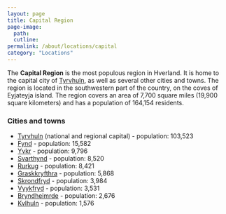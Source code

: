 ```yaml
---
layout: page
title: Capital Region
page-image: 
  path:  
  cutline: 
permalink: /about/locations/capital
category: "Locations"
---
```


The **Capital Region** is the most populous region in Hverland. It is home to the capital city of [Tyrvhuln](/HUN/about/locations/tyrvhuln), as well as several other cities and towns. The region is located in the southwestern part of the country, on the coves of Eyjateyja island. The region covers an area of 7,700 square miles (19,900 square kilometers) and has a population of 164,154 residents.

### Cities and towns
* [Tyrvhuln](/HUN/about/locations/tyrvhuln) (national and regional capital) - population: 103,523
* [Fynd](/HUN/about/locations/fynd) - population: 15,582
* [Yvkr](/HUN/about/locations/yvkr) - population: 9,796
* [Svarthynd](/HUN/about/locations/svarthynd) - population: 8,520
* [Rurkug](/HUN/about/locations/rurkug) - population: 8,421
* [Graskkryfthra](/HUN/about/locations/graskkryfthra) - population: 5,868
* [Skrondfryd](/HUN/about/locations/skrondfryd) - population: 3,984
* [Vyykfryd](/HUN/about/locations/vyykfryd) - population: 3,531
* [Bryndheimrde](/HUN/about/locations/bryndheimrde) - population: 2,676
* [Kvlhuln](/HUN/about/locations/kvlhuln) - population: 1,576
